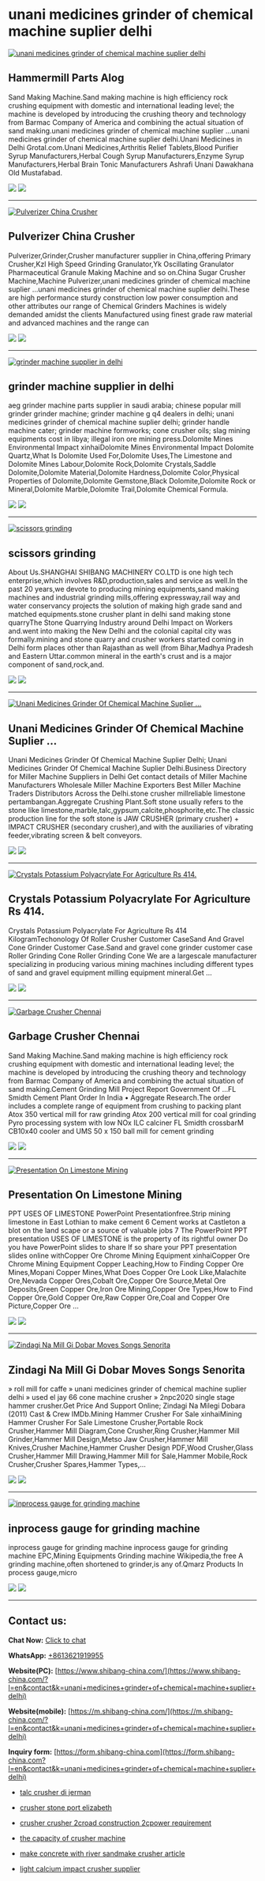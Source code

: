 # unani medicines grinder of chemical machine suplier delhi

<a href="https://swt.shibang-china.com/?l=en&img&k=unani+medicines+grinder+of+chemical+machine+suplier+delhi" target="_blank">![unani medicines grinder of chemical machine suplier delhi](http://static.shibang-china.com/all-800x300/163.jpg)</a>

## Hammermill Parts Alog
Sand Making Machine.Sand making machine is high efficiency rock crushing equipment with domestic and international leading level; the machine is developed by introducing the crushing theory and technology from Barmac Company of America and combining the actual situation of sand making.unani medicines grinder of chemical machine suplier …unani medicines grinder of chemical machine suplier delhi.Unani Medicines in Delhi Grotal.com.Unani Medicines,Arthritis Relief Tablets,Blood Purifier Syrup Manufacturers,Herbal Cough Syrup Manufacturers,Enzyme Syrup Manufacturers,Herbal Brain Tonic Manufacturers Ashrafi Unani Dawakhana Old Mustafabad.


<a href="https://whatsapp.shibangsoft.com/WhatsApp.php" target="_blank" title="WhatsApp">![](http://static.shibang-china.com/icon/whatsapp.png)</a> <a href="https://swt.shibang-china.com/?l=en&icon&k=unani+medicines+grinder+of+chemical+machine+suplier+delhi" target="_blank">![](http://static.shibang-china.com/icon/chat-en.png)</a>

---

<a href="https://swt.shibang-china.com/?l=en&img&k=unani+medicines+grinder+of+chemical+machine+suplier+delhi" target="_blank">![Pulverizer China Crusher](http://static.shibang-china.com/all-800x300/778.jpg)</a>

## Pulverizer China Crusher
Pulverizer,Grinder,Crusher manufacturer supplier in China,offering Primary Crusher,Kzl High Speed Grinding Granulator,Yk Oscillating Granulator Pharmaceutical Granule Making Machine and so on.China Sugar Crusher Machine,Machine Pulverizer,unani medicines grinder of chemical machine suplier …unani medicines grinder of chemical machine suplier delhi.These are high performance sturdy construction low power consumption and other attributes our range of Chemical Grinders Machines is widely demanded amidst the clients Manufactured using finest grade raw material and advanced machines and the range can


<a href="https://whatsapp.shibangsoft.com/WhatsApp.php" target="_blank" title="WhatsApp">![](http://static.shibang-china.com/icon/whatsapp.png)</a> <a href="https://swt.shibang-china.com/?l=en&icon&k=unani+medicines+grinder+of+chemical+machine+suplier+delhi" target="_blank">![](http://static.shibang-china.com/icon/chat-en.png)</a>

---

<a href="https://swt.shibang-china.com/?l=en&img&k=unani+medicines+grinder+of+chemical+machine+suplier+delhi" target="_blank">![grinder machine supplier in delhi](http://static.shibang-china.com/all-800x300/1269.jpg)</a>

## grinder machine supplier in delhi
aeg grinder machine parts supplier in saudi arabia; chinese popular mill grinder grinder machine; grinder machine g q4 dealers in delhi; unani medicines grinder of chemical machine suplier delhi; grinder handle machine cater; grinder machine formworks; cone crusher oils; slag mining equipments cost in libya; illegal iron ore mining press.Dolomite Mines Environmental Impact xinhaiDolomite Mines Environmental Impact Dolomite Quartz,What Is Dolomite Used For,Dolomite Uses,The Limestone and Dolomite Mines Labour,Dolomite Rock,Dolomite Crystals,Saddle Dolomite,Dolomite Material,Dolomite Hardness,Dolomite Color,Physical Properties of Dolomite,Dolomite Gemstone,Black Dolomite,Dolomite Rock or Mineral,Dolomite Marble,Dolomite Trail,Dolomite Chemical Formula.


<a href="https://whatsapp.shibangsoft.com/WhatsApp.php" target="_blank" title="WhatsApp">![](http://static.shibang-china.com/icon/whatsapp.png)</a> <a href="https://swt.shibang-china.com/?l=en&icon&k=unani+medicines+grinder+of+chemical+machine+suplier+delhi" target="_blank">![](http://static.shibang-china.com/icon/chat-en.png)</a>

---

<a href="https://swt.shibang-china.com/?l=en&img&k=unani+medicines+grinder+of+chemical+machine+suplier+delhi" target="_blank">![scissors grinding](http://static.shibang-china.com/all-800x300/1309.jpg)</a>

## scissors grinding
About Us.SHANGHAI SHIBANG MACHINERY CO.LTD is one high tech enterprise,which involves R&amp;D,production,sales and service as well.In the past 20 years,we devote to producing mining equipments,sand making machines and industrial grinding mills,offering expressway,rail way and water conservancy projects the solution of making high grade sand and matched equipments.stone crusher plant in delhi sand making stone quarryThe Stone Quarrying Industry around Delhi Impact on Workers and.went into making the New Delhi and the colonial capital city was formally.mining and stone quarry and crusher workers started coming in Delhi form places other than Rajasthan as well (from Bihar,Madhya Pradesh and Eastern Uttar.common mineral in the earth's crust and is a major component of sand,rock,and.


<a href="https://whatsapp.shibangsoft.com/WhatsApp.php" target="_blank" title="WhatsApp">![](http://static.shibang-china.com/icon/whatsapp.png)</a> <a href="https://swt.shibang-china.com/?l=en&icon&k=unani+medicines+grinder+of+chemical+machine+suplier+delhi" target="_blank">![](http://static.shibang-china.com/icon/chat-en.png)</a>

---

<a href="https://swt.shibang-china.com/?l=en&img&k=unani+medicines+grinder+of+chemical+machine+suplier+delhi" target="_blank">![Unani Medicines Grinder Of Chemical Machine Suplier …](http://static.shibang-china.com/all-800x300/841.jpg)</a>

## Unani Medicines Grinder Of Chemical Machine Suplier …
Unani Medicines Grinder Of Chemical Machine Suplier Delhi; Unani Medicines Grinder Of Chemical Machine Suplier Delhi.Business Directory for Miller Machine Suppliers in Delhi Get contact details of Miller Machine Manufacturers Wholesale Miller Machine Exporters Best Miller Machine Traders Distributors Across the Delhi.stone crusher millreliable limestone pertambangan.Aggregate Crushing Plant.Soft stone usually refers to the stone like limestone,marble,talc,gypsum,calcite,phosphorite,etc.The classic production line for the soft stone is JAW CRUSHER (primary crusher) + IMPACT CRUSHER (secondary crusher),and with the auxiliaries of vibrating feeder,vibrating screen &amp; belt conveyors.


<a href="https://whatsapp.shibangsoft.com/WhatsApp.php" target="_blank" title="WhatsApp">![](http://static.shibang-china.com/icon/whatsapp.png)</a> <a href="https://swt.shibang-china.com/?l=en&icon&k=unani+medicines+grinder+of+chemical+machine+suplier+delhi" target="_blank">![](http://static.shibang-china.com/icon/chat-en.png)</a>

---

<a href="https://swt.shibang-china.com/?l=en&img&k=unani+medicines+grinder+of+chemical+machine+suplier+delhi" target="_blank">![Crystals Potassium Polyacrylate For Agriculture Rs 414.](http://static.shibang-china.com/all-800x300/1528.jpg)</a>

## Crystals Potassium Polyacrylate For Agriculture Rs 414.
Crystals Potassium Polyacrylate For Agriculture Rs 414 KilogramTechonology Of Roller Crusher Customer CaseSand And Gravel Cone Grinder Customer Case.Sand and gravel cone grinder customer case Roller Grinding Cone Roller Grinding Cone We are a largescale manufacturer specializing in producing various mining machines including different types of sand and gravel equipment milling equipment mineral.Get …


<a href="https://whatsapp.shibangsoft.com/WhatsApp.php" target="_blank" title="WhatsApp">![](http://static.shibang-china.com/icon/whatsapp.png)</a> <a href="https://swt.shibang-china.com/?l=en&icon&k=unani+medicines+grinder+of+chemical+machine+suplier+delhi" target="_blank">![](http://static.shibang-china.com/icon/chat-en.png)</a>

---

<a href="https://swt.shibang-china.com/?l=en&img&k=unani+medicines+grinder+of+chemical+machine+suplier+delhi" target="_blank">![Garbage Crusher Chennai](http://static.shibang-china.com/all-800x300/682.jpg)</a>

## Garbage Crusher Chennai
Sand Making Machine.Sand making machine is high efficiency rock crushing equipment with domestic and international leading level; the machine is developed by introducing the crushing theory and technology from Barmac Company of America and combining the actual situation of sand making.Cement Grinding Mill Project Report Government Of …FL Smidth Cement Plant Order In India • Aggregate Research.The order includes a complete range of equipment from crushing to packing plant Atox 350 vertical mill for raw grinding Atox 200 vertical mill for coal grinding Pyro processing system with low NOx ILC calciner FL Smidth crossbarM CB10x40 cooler and UMS 50 x 150 ball mill for cement grinding


<a href="https://whatsapp.shibangsoft.com/WhatsApp.php" target="_blank" title="WhatsApp">![](http://static.shibang-china.com/icon/whatsapp.png)</a> <a href="https://swt.shibang-china.com/?l=en&icon&k=unani+medicines+grinder+of+chemical+machine+suplier+delhi" target="_blank">![](http://static.shibang-china.com/icon/chat-en.png)</a>

---

<a href="https://swt.shibang-china.com/?l=en&img&k=unani+medicines+grinder+of+chemical+machine+suplier+delhi" target="_blank">![Presentation On Limestone Mining](http://static.shibang-china.com/all-800x300/1497.jpg)</a>

## Presentation On Limestone Mining
PPT USES OF LIMESTONE PowerPoint Presentationfree.Strip mining limestone in East Lothian to make cement 6 Cement works at Castleton a blot on the land scape or a source of valuable jobs 7 The PowerPoint PPT presentation USES OF LIMESTONE is the property of its rightful owner Do you have PowerPoint slides to share If so share your PPT presentation slides online withCopper Ore Chrome Mining Equipment xinhaiCopper Ore Chrome Mining Equipment Copper Leaching,How to Finding Copper Ore Mines,Mopani Copper Mines,What Does Copper Ore Look Like,Malachite Ore,Nevada Copper Ores,Cobalt Ore,Copper Ore Source,Metal Ore Deposits,Green Copper Ore,Iron Ore Mining,Copper Ore Types,How to Find Copper Ore,Gold Copper Ore,Raw Copper Ore,Coal and Copper Ore Picture,Copper Ore …


<a href="https://whatsapp.shibangsoft.com/WhatsApp.php" target="_blank" title="WhatsApp">![](http://static.shibang-china.com/icon/whatsapp.png)</a> <a href="https://swt.shibang-china.com/?l=en&icon&k=unani+medicines+grinder+of+chemical+machine+suplier+delhi" target="_blank">![](http://static.shibang-china.com/icon/chat-en.png)</a>

---

<a href="https://swt.shibang-china.com/?l=en&img&k=unani+medicines+grinder+of+chemical+machine+suplier+delhi" target="_blank">![Zindagi Na Mill Gi Dobar Moves Songs Senorita](http://static.shibang-china.com/all-800x300/90.jpg)</a>

## Zindagi Na Mill Gi Dobar Moves Songs Senorita
&#187; roll mill for caffe &#187; unani medicines grinder of chemical machine suplier delhi &#187; used el jay 66 cone machine crusher &#187; 2npc2020 single stage hammer crusher.Get Price And Support Online; Zindagi Na Milegi Dobara (2011) Cast &amp; Crew IMDb.Mining Hammer Crusher For Sale xinhaiMining Hammer Crusher For Sale Limestone Crusher,Portable Rock Crusher,Hammer Mill Diagram,Cone Crusher,Ring Crusher,Hammer Mill Grinder,Hammer Mill Design,Metso Jaw Crusher,Hammer Mill Knives,Crusher Machine,Hammer Crusher Design PDF,Wood Crusher,Glass Crusher,Hammer Mill Drawing,Hammer Mill for Sale,Hammer Mobile,Rock Crusher,Crusher Spares,Hammer Types,…


<a href="https://whatsapp.shibangsoft.com/WhatsApp.php" target="_blank" title="WhatsApp">![](http://static.shibang-china.com/icon/whatsapp.png)</a> <a href="https://swt.shibang-china.com/?l=en&icon&k=unani+medicines+grinder+of+chemical+machine+suplier+delhi" target="_blank">![](http://static.shibang-china.com/icon/chat-en.png)</a>

---

<a href="https://swt.shibang-china.com/?l=en&img&k=unani+medicines+grinder+of+chemical+machine+suplier+delhi" target="_blank">![inprocess gauge for grinding machine](http://static.shibang-china.com/all-800x300/1269.jpg)</a>

## inprocess gauge for grinding machine
inprocess gauge for grinding machine inprocess gauge for grinding machine EPC,Mining Equipments Grinding machine Wikipedia,the free A grinding machine,often shortened to grinder,is any of.Qmarz Products In process gauge,micro

<a href="https://whatsapp.shibangsoft.com/WhatsApp.php" target="_blank" title="WhatsApp">![](http://static.shibang-china.com/icon/whatsapp.png)</a> <a href="https://swt.shibang-china.com/?l=en&icon&k=unani+medicines+grinder+of+chemical+machine+suplier+delhi" target="_blank">![](http://static.shibang-china.com/icon/chat-en.png)</a>

---
## Contact us:

**Chat Now:** [Click to chat](https://swt.shibang-china.com?l=en&contact&k=unani+medicines+grinder+of+chemical+machine+suplier+delhi)

**WhatsApp:**  [+8613621919955](https://whatsapp.shibangsoft.com/WhatsApp.php)

**Website(PC):** [https://www.shibang-china.com/](https://www.shibang-china.com/?l=en&contact&k=unani+medicines+grinder+of+chemical+machine+suplier+delhi)

**Website(mobile):** [https://m.shibang-china.com/](https://m.shibang-china.com/?l=en&contact&k=unani+medicines+grinder+of+chemical+machine+suplier+delhi)

**Inquiry form:** [https://form.shibang-china.com](https://form.shibang-china.com?l=en&contact&k=unani+medicines+grinder+of+chemical+machine+suplier+delhi)

* [talc crusher di jerman](../163/talc%20crusher%20di%20jerman.md)

* [crusher stone port elizabeth](../162/crusher%20stone%20port%20elizabeth.md)

* [crusher crusher 2croad construction 2cpower requirement](../169/crusher%20crusher%202croad%20construction%202cpower%20requirement.md)

* [the capacity of crusher machine](../163/the%20capacity%20of%20crusher%20machine.md)

* [make concrete with river sandmake crusher article](../167/make%20concrete%20with%20river%20sandmake%20crusher%20article.md)

* [light calcium impact crusher supplier](../170/light%20calcium%20impact%20crusher%20supplier.md)